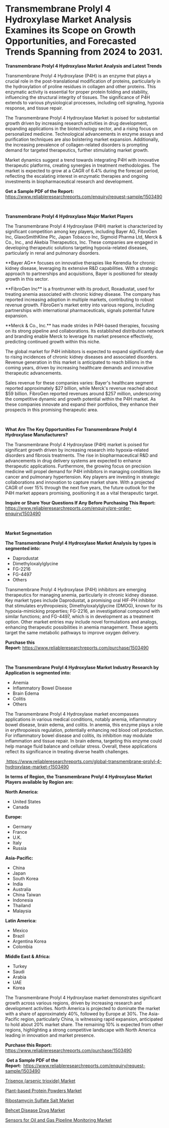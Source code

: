 <p><h1>Transmembrane Prolyl 4 Hydroxylase Market Analysis Examines its Scope on Growth Opportunities, and Forecasted Trends Spanning from 2024 to 2031.</h1></p><p><strong>Transmembrane Prolyl 4 Hydroxylase Market Analysis and Latest Trends</strong></p>
<p><p>Transmembrane Prolyl 4 Hydroxylase (P4H) is an enzyme that plays a crucial role in the post-translational modification of proteins, particularly in the hydroxylation of proline residues in collagen and other proteins. This enzymatic activity is essential for proper protein folding and stability, influencing the structural integrity of tissues. The significance of P4H extends to various physiological processes, including cell signaling, hypoxia response, and tissue repair.</p><p>The Transmembrane Prolyl 4 Hydroxylase Market is poised for substantial growth driven by increasing research activities in drug development, expanding applications in the biotechnology sector, and a rising focus on personalized medicine. Technological advancements in enzyme assays and purification techniques are also bolstering market expansion. Additionally, the increasing prevalence of collagen-related disorders is prompting demand for targeted therapeutics, further stimulating market growth.</p><p>Market dynamics suggest a trend towards integrating P4H with innovative therapeutic platforms, creating synergies in treatment methodologies. The market is expected to grow at a CAGR of 6.4% during the forecast period, reflecting the escalating interest in enzymatic therapies and ongoing investments in biopharmaceutical research and development.</p></p>
<p><strong>Get a Sample PDF of the Report:&nbsp;</strong> <a href="https://www.reliableresearchreports.com/enquiry/request-sample/1503490?utm_campaign=115&utm_medium=2&utm_source=Github&utm_content=ia&utm_term=08122024&utm_id=transmembrane-prolyl-4-hydroxylase">https://www.reliableresearchreports.com/enquiry/request-sample/1503490</a></p>
<p>&nbsp;</p>
<p><strong>Transmembrane Prolyl 4 Hydroxylase Major Market Players</strong></p>
<p><p>The Transmembrane Prolyl 4 Hydroxylase (P4H) market is characterized by significant competition among key players, including Bayer AG, FibroGen Inc, GlaxoSmithKline Plc, Japan Tobacco Inc, Sigmoid Pharma Ltd, Merck & Co., Inc., and Akebia Therapeutics, Inc. These companies are engaged in developing therapeutic solutions targeting hypoxia-related diseases, particularly in renal and pulmonary disorders.</p><p>**Bayer AG** focuses on innovative therapies like Kerendia for chronic kidney disease, leveraging its extensive R&D capabilities. With a strategic approach to partnerships and acquisitions, Bayer is positioned for steady growth in this sector.</p><p>**FibroGen Inc** is a frontrunner with its product, Roxadustat, used for treating anemia associated with chronic kidney disease. The company has reported increasing adoption in multiple markets, contributing to robust revenue growth. FibroGen's market entry into various regions, including partnerships with international pharmaceuticals, signals potential future expansion.</p><p>**Merck & Co., Inc.** has made strides in P4H-based therapies, focusing on its strong pipeline and collaborations. Its established distribution network and branding enable Merck to leverage its market presence effectively, predicting continued growth within this niche.</p><p>The global market for P4H inhibitors is expected to expand significantly due to rising incidences of chronic kidney diseases and associated disorders. Revenue generation in this market is anticipated to reach billions in the coming years, driven by increasing healthcare demands and innovative therapeutic advancements.</p><p>Sales revenue for these companies varies: Bayer's healthcare segment reported approximately $27 billion, while Merck's revenue reached about $59 billion. FibroGen reported revenues around $257 million, underscoring the competitive dynamic and growth potential within the P4H market. As these companies innovate and expand their portfolios, they enhance their prospects in this promising therapeutic area.</p></p>
<p>&nbsp;</p>
<p><strong>What Are The Key Opportunities For Transmembrane Prolyl 4 Hydroxylase Manufacturers?</strong></p>
<p><p>The Transmembrane Prolyl 4 Hydroxylase (P4H) market is poised for significant growth driven by increasing research into hypoxia-related disorders and fibrosis treatments. The rise in biopharmaceutical R&D and advancements in drug delivery systems are expected to enhance therapeutic applications. Furthermore, the growing focus on precision medicine will propel demand for P4H inhibitors in managing conditions like cancer and pulmonary hypertension. Key players are investing in strategic collaborations and innovation to capture market share. With a projected CAGR of over 15% through the next five years, the future outlook for the P4H market appears promising, positioning it as a vital therapeutic target.</p></p>
<p><strong>Inquire or Share Your Questions If Any Before Purchasing This Report:</strong> <a href="https://www.reliableresearchreports.com/enquiry/pre-order-enquiry/1503490?utm_campaign=115&utm_medium=2&utm_source=Github&utm_content=ia&utm_term=08122024&utm_id=transmembrane-prolyl-4-hydroxylase">https://www.reliableresearchreports.com/enquiry/pre-order-enquiry/1503490</a></p>
<p>&nbsp;</p>
<p><strong>Market Segmentation</strong></p>
<p><strong>The Transmembrane Prolyl 4 Hydroxylase Market Analysis by types is segmented into:</strong></p>
<p><ul><li>Daprodustat</li><li>Dimethyloxalylglycine</li><li>FG-2216</li><li>FG-4497</li><li>Others</li></ul></p>
<p><p>Transmembrane Prolyl 4 Hydroxylase (P4H) inhibitors are emerging therapeutics for managing anemia, particularly in chronic kidney disease. Key market types include Daprodustat, a promising oral HIF-PH inhibitor that stimulates erythropoiesis; Dimethyloxalylglycine (DMOG), known for its hypoxia-mimicking properties; FG-2216, an investigational compound with similar functions; and FG-4497, which is in development as a treatment option. Other market entries may include novel formulations and analogs, enhancing therapeutic possibilities in anemia management. These agents target the same metabolic pathways to improve oxygen delivery.</p></p>
<p><strong>Purchase this Report:&nbsp;</strong><a href="https://www.reliableresearchreports.com/purchase/1503490?utm_campaign=115&utm_medium=2&utm_source=Github&utm_content=ia&utm_term=08122024&utm_id=transmembrane-prolyl-4-hydroxylase">https://www.reliableresearchreports.com/purchase/1503490</a></p>
<p>&nbsp;</p>
<p><strong>The Transmembrane Prolyl 4 Hydroxylase Market Industry Research by Application is segmented into:</strong></p>
<p><ul><li>Anemia</li><li>Inflammatory Bowel Disease</li><li>Brain Edema</li><li>Colitis</li><li>Others</li></ul></p>
<p><p>The Transmembrane Prolyl 4 Hydroxylase market encompasses applications in various medical conditions, notably anemia, inflammatory bowel disease, brain edema, and colitis. In anemia, this enzyme plays a role in erythropoiesis regulation, potentially enhancing red blood cell production. For inflammatory bowel disease and colitis, its inhibition may modulate inflammation and tissue repair. In brain edema, targeting this enzyme could help manage fluid balance and cellular stress. Overall, these applications reflect its significance in treating diverse health challenges.</p></p>
<p><a href="https://www.reliableresearchreports.com/global-transmembrane-prolyl-4-hydroxylase-market-r1503490?utm_campaign=115&utm_medium=2&utm_source=Github&utm_content=ia&utm_term=08122024&utm_id=transmembrane-prolyl-4-hydroxylase">&nbsp;https://www.reliableresearchreports.com/global-transmembrane-prolyl-4-hydroxylase-market-r1503490</a></p>
<p><strong>In terms of Region, the Transmembrane Prolyl 4 Hydroxylase Market Players available by Region are:</strong></p>
<p>
    <p> <strong> North America: </strong>
        <ul>
            <li>United States</li>
            <li>Canada</li>
        </ul>
        </p> 
    <p> <strong> Europe: </strong>
        <ul>
            <li>Germany</li>
            <li>France</li>
            <li>U.K.</li>
            <li>Italy</li>
            <li>Russia</li>
        </ul>
        </p> 
    <p> <strong> Asia-Pacific: </strong>
        <ul>
            <li>China</li>
            <li>Japan</li>
            <li>South Korea</li>
            <li>India</li>
            <li>Australia</li>
            <li>China Taiwan</li>
            <li>Indonesia</li>
            <li>Thailand</li>
            <li>Malaysia</li>
        </ul>
        </p> 
    <p> <strong> Latin America: </strong>
        <ul>
            <li>Mexico</li>
            <li>Brazil</li>
            <li>Argentina Korea</li>
            <li>Colombia</li>
        </ul>
        </p> 
    <p> <strong> Middle East & Africa: </strong>
        <ul>
            <li>Turkey</li>
            <li>Saudi</li>
            <li>Arabia</li>
            <li>UAE</li>
            <li>Korea</li>
        </ul>
    </p>
    </p>
<p><p>The Transmembrane Prolyl 4 Hydroxylase market demonstrates significant growth across various regions, driven by increasing research and development activities. North America is projected to dominate the market with a share of approximately 40%, followed by Europe at 30%. The Asia-Pacific region, particularly China, is witnessing rapid expansion, anticipated to hold about 20% market share. The remaining 10% is expected from other regions, highlighting a strong competitive landscape with North America leading in innovation and market presence.</p></p>
<p><strong>Purchase this Report: </strong><a href="https://www.reliableresearchreports.com/purchase/1503490?utm_campaign=115&utm_medium=2&utm_source=Github&utm_content=ia&utm_term=08122024&utm_id=transmembrane-prolyl-4-hydroxylase">https://www.reliableresearchreports.com/purchase/1503490</a></p>
<p>&nbsp;<strong>Get a Sample PDF of the Report:&nbsp;&nbsp;</strong><a href="https://www.reliableresearchreports.com/enquiry/request-sample/1503490?utm_campaign=115&utm_medium=2&utm_source=Github&utm_content=ia&utm_term=08122024&utm_id=transmembrane-prolyl-4-hydroxylase">https://www.reliableresearchreports.com/enquiry/request-sample/1503490</a></p>
<p><strong></strong></p>
<p><p><a href="https://www.linkedin.com/pulse/the-hashub-gdiff?utm_campaign=115&utm_medium=2&utm_source=Github&utm_content=ia&utm_term=08122024&utm_id=transmembrane-prolyl-4-hydroxylase">Trisenox (arsenic trioxide) Market</a></p><p><a href="https://www.linkedin.com/pulse/plant-based-protein-powders-market-size-growth-drivers-global-ljy6e?utm_campaign=115&utm_medium=2&utm_source=Github&utm_content=ia&utm_term=08122024&utm_id=transmembrane-prolyl-4-hydroxylase">Plant-based Protein Powders Market</a></p><p><a href="https://www.linkedin.com/pulse/ribostamycin-sulfate-salt-market-growth-analysis-2024-2031-chzzc?utm_campaign=115&utm_medium=2&utm_source=Github&utm_content=ia&utm_term=08122024&utm_id=transmembrane-prolyl-4-hydroxylase">Ribostamycin Sulfate Salt Market</a></p><p><a href="https://github.com/JakirUddin651/Market-Research-Report-List-1/blob/main/behcet-disease-drug-market.md?utm_campaign=115&utm_medium=2&utm_source=Github&utm_content=ia&utm_term=08122024&utm_id=transmembrane-prolyl-4-hydroxylase">Behcet Disease Drug Market</a></p><p><a href="https://github.com/gerdabatiskzv9/Market-Research-Report-List-1/blob/main/sensors-for-oil-and-gas-pipeline-monitoring-market.md?utm_campaign=115&utm_medium=2&utm_source=Github&utm_content=ia&utm_term=08122024&utm_id=transmembrane-prolyl-4-hydroxylase">Sensors for Oil and Gas Pipeline Monitoring Market</a></p></p>